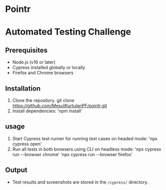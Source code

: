 # Pointr

# Automated Testing Challenge

## Prerequisites
- Node.js (v16 or later)
- Cypress installed globally or locally
- Firefox and Chrome browsers

## Installation
1. Clone the repository.
    git clone https://github.com/MesutKurtulanPF/pointr.git
2. Install dependencies:
    'npm install'

## usage
1. Start Cypress test runner for running test cases on headed mode:
    'npx cypress open'
2. Run all tests in both browsers using CLI on headless mode:
    'npx cypress run --browser chrome'
    'npx cypress run --browser firefox'

## Output
- Test results and screenshots are stored in the `/cypress/` directory.